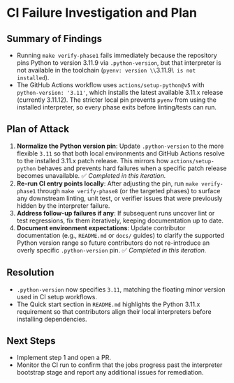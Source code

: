 # CI Failure Investigation and Plan

## Summary of Findings
- Running `make verify-phase1` fails immediately because the repository pins Python to version 3.11.9 via `.python-version`, but that interpreter is not available in the toolchain (`pyenv: version \\`3.11.9\\` is not installed`).
- The GitHub Actions workflow uses `actions/setup-python@v5` with `python-version: '3.11'`, which installs the latest available 3.11.x release (currently 3.11.12). The stricter local pin prevents `pyenv` from using the installed interpreter, so every phase exits before linting/tests can run.

## Plan of Attack
1. **Normalize the Python version pin**: Update `.python-version` to the more flexible `3.11` so that both local environments and GitHub Actions resolve to the installed 3.11.x patch release. This mirrors how `actions/setup-python` behaves and prevents hard failures when a specific patch release becomes unavailable. ✅ _Completed in this iteration._
2. **Re-run CI entry points locally**: After adjusting the pin, run `make verify-phase1` through `make verify-phase8` (or the targeted phases) to surface any downstream linting, unit test, or verifier issues that were previously hidden by the interpreter failure.
3. **Address follow-up failures if any**: If subsequent runs uncover lint or test regressions, fix them iteratively, keeping documentation up to date.
4. **Document environment expectations**: Update contributor documentation (e.g., `README.md` or `docs/` guides) to clarify the supported Python version range so future contributors do not re-introduce an overly specific `.python-version` pin. ✅ _Completed in this iteration._

## Resolution

- `.python-version` now specifies `3.11`, matching the floating minor version used in CI setup workflows.
- The Quick start section in `README.md` highlights the Python 3.11.x requirement so that contributors align their local interpreters before installing dependencies.

## Next Steps
- Implement step 1 and open a PR.
- Monitor the CI run to confirm that the jobs progress past the interpreter bootstrap stage and report any additional issues for remediation.
